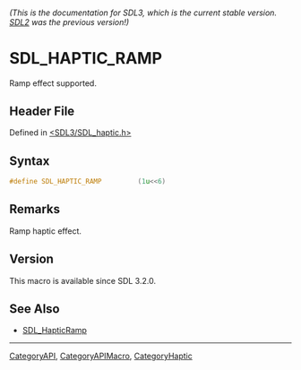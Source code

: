 ###### (This is the documentation for SDL3, which is the current stable version. [SDL2](https://wiki.libsdl.org/SDL2/) was the previous version!)
# SDL_HAPTIC_RAMP

Ramp effect supported.

## Header File

Defined in [<SDL3/SDL_haptic.h>](https://github.com/libsdl-org/SDL/blob/main/include/SDL3/SDL_haptic.h)

## Syntax

```c
#define SDL_HAPTIC_RAMP         (1u<<6)
```

## Remarks

Ramp haptic effect.

## Version

This macro is available since SDL 3.2.0.

## See Also

- [SDL_HapticRamp](SDL_HapticRamp)

----
[CategoryAPI](CategoryAPI), [CategoryAPIMacro](CategoryAPIMacro), [CategoryHaptic](CategoryHaptic)

